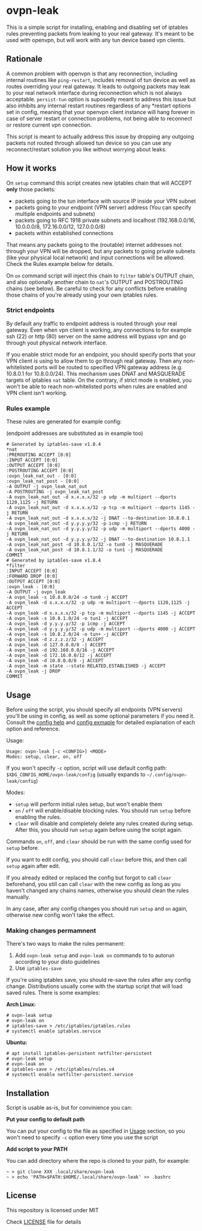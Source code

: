 # ovpn-leak
  
This is a simple script for installing, enabling and disabling set of
iptables rules preventing packets from leaking to your real gateway.
It's meant to be used with openvpn, but will work with any 
tun device based vpn clients. 

## Rationale

A common problem with openvpn is that any reconnection,
including internal routines like `ping-restart`, includes removal
of tun device as well as routes overriding your real gateway. It leads to
outgoing packets may leak to your real network interface during reconnection
which is not always acceptable. `persist-tun` option is suposedly
meant to address this issue but also inhibits any internal restart routines regardless
of any \*restart options set in config, meaning that your openvpn client instance
will hang forever in case of server restart or connection problems,
not being able to reconnect or restore current vpn connection.

This script is meant to actually address this issue by dropping any outgoing packets
not routed through allowed tun device so you can use any reconnect/restart solution you like
without worrying about leaks.

## How it works

On `setup` command this script creates new iptables chain that will ACCEPT **only** those packets:
- packets going to the tun interface with source IP inside your VPN subnet
- packets going to your endpoint (VPN server) address (You can specify multiple endpoints and subnets)
- packets going to RFC 1918 private subnets and localhost (192.168.0.0/16, 10.0.0.0/8, 172.16.0.0/12, 127.0.0.0/8)
- packets within established connections

That means any packets going to the (routable) internet addresses not through your VPN
will be dropped, but any packets to going private subnets (like your physical local network) and input connections 
will be allowed. Check the Rules example below for details.

On `on` command script will inject this chain to `filter` table's OUTPUT chain,
and also optionally another chain to `nat`'s OUTPUT and POSTROUTING chains (see below).
Be careful to check for any conflicts before enabling those chains of you're already using 
your own iptables rules.

### Strict endpoints

By default any traffic to endpoint address is routed through your real gateway.
Even when vpn client is working, any connections to for example ssh (22) or http (80)
server on the same address will bypass vpn and go through yout physical network interface.

If you enable strict mode for an endpoint, you should specify ports that your
VPN client is using to allow them to go through real gateway.
Then any non-whitelisted ports will be routed to specified
VPN gateway address (e.g. 10.8.0.1 for 10.8.0.0/24). This mechanism
uses DNAT and MASQUERADE targets of iptables `nat` table.
On the contrary, if strict mode is enabled, you won't be able
to reach non-whitelisted ports when rules are enabled and VPN client isn't working.

### Rules example

These rules are generated for example config:

(endpoint addresses are substituted as in example too)

```
# Generated by iptables-save v1.8.4
*nat
:PREROUTING ACCEPT [0:0]
:INPUT ACCEPT [0:0]
:OUTPUT ACCEPT [0:0]
:POSTROUTING ACCEPT [0:0]
:ovpn_leak_nat_out - [0:0]
:ovpn_leak_nat_post - [0:0]
-A OUTPUT -j ovpn_leak_nat_out
-A POSTROUTING -j ovpn_leak_nat_post
-A ovpn_leak_nat_out -d x.x.x.x/32 -p udp -m multiport --dports 1120,1125 -j RETURN
-A ovpn_leak_nat_out -d x.x.x.x/32 -p tcp -m multiport --dports 1145 -j RETURN
-A ovpn_leak_nat_out -d x.x.x.x/32 -j DNAT --to-destination 10.8.0.1
-A ovpn_leak_nat_out -d y.y.y.y/32 -p icmp -j RETURN
-A ovpn_leak_nat_out -d y.y.y.y/32 -p udp -m multiport --dports 4000 -j RETURN
-A ovpn_leak_nat_out -d y.y.y.y/32 -j DNAT --to-destination 10.8.1.1
-A ovpn_leak_nat_post -d 10.8.0.1/32 -o tun0 -j MASQUERADE
-A ovpn_leak_nat_post -d 10.8.1.1/32 -o tun1 -j MASQUERADE
COMMIT
# Generated by iptables-save v1.8.4
*filter
:INPUT ACCEPT [0:0]
:FORWARD DROP [0:0]
:OUTPUT ACCEPT [0:0]
:ovpn_leak - [0:0]
-A OUTPUT -j ovpn_leak
-A ovpn_leak -s 10.8.0.0/24 -o tun0 -j ACCEPT
-A ovpn_leak -d x.x.x.x/32 -p udp -m multiport --dports 1120,1125 -j ACCEPT
-A ovpn_leak -d x.x.x.x/32 -p tcp -m multiport --dports 1145 -j ACCEPT
-A ovpn_leak -s 10.8.1.0/24 -o tun1 -j ACCEPT
-A ovpn_leak -d y.y.y.y/32 -p icmp -j ACCEPT
-A ovpn_leak -d y.y.y.y/32 -p udp -m multiport --dports 4000 -j ACCEPT
-A ovpn_leak -s 10.8.2.0/24 -o tun+ -j ACCEPT
-A ovpn_leak -d z.z.z.z/32 -j ACCEPT
-A ovpn_leak -d 127.0.0.0/8 -j ACCEPT
-A ovpn_leak -d 192.168.0.0/16 -j ACCEPT
-A ovpn_leak -d 172.16.0.0/12 -j ACCEPT
-A ovpn_leak -d 10.0.0.0/8 -j ACCEPT
-A ovpn_leak -m state --state RELATED,ESTABLISHED -j ACCEPT
-A ovpn_leak -j DROP
COMMIT
```

## Usage

Before using the script, you should specify all endpoints (VPN servers)
you'll be using in config, as well as some optional parameters if you need it.
Consult the [config help](CONFIG_HELP.md) and [config exmaple](config_example)
for detailed explanation of each option and reference.

Usage:

```
Usage: ovpn-leak [-c <CONFIG>] <MODE>
Modes: setup, clear, on, off
```

If you won't specify `-c` option, script will use
default config path: `$XDG_CONFIG_HOME/ovpn-leak/config` (usually expands to `~/.config/ovpn-leak/config`)

Modes:
- `setup` will perform initial rules setup, but won't enable them
- `on` / `off`  will enable/disable blocking rules. You should run `setup` before enabling the rules.
- `clear` will disable and completely delete any rules created during setup. After this, you should run `setup` again before using the script again.

Commands `on`, `off`, and `clear` should be run with the same config used for `setup` before.

If you want to edit config, you should call `clear` before this, and then call `setup` again after edit.

If you already edited or replaced the config but forgot to call `clear` beforehand, you still can call
`clear` with the new config as long as you haven't changed any chains names, otherwise you should clean the rules manually.

In any case, after any config changes you should run `setup` and `on` again, otherwise new config won't take the effect.


### Making changes permamnent

There's two ways to make the rules permanent:
1. Add `ovpn-leak setup` and `ovpn-leak on` commands to to autorun according to your disto guidelines
2. Use `iptables-save`

If you're using iptables save, you should re-save the rules after any config change.
Distributions usually come with the startup script that will load saved rules. There is some examples:

**Arch Linux:**

```
# ovpn-leak setup
# ovpn-leak on
# iptables-save > /etc/iptables/iptables.rules
# systemctl enable iptables.service
```

**Ubuntu:**

```
# apt install iptables-persistent netfilter-persistent
# ovpn-leak setup
# ovpn-leak on
# iptables-save > /etc/iptables/rules.v4
# systemctl enable netfilter-persistent.service
```

## Installation

Script is usable as-is, but for convinience you can:

**Put your config to default path**

You can put your config to the file as specified in [Usage](#usage) section,
so you won't need to specify `-c` option every time you use the script

**Add script to your PATH**

You can add directory where the repo is cloned to your path, for example:

```
~ > git clone XXX .local/share/ovpn-leak
~ > echo 'PATH=$PATH:$HOME/.local/share/ovpn-leak' >> .bashrc
```

## License

This repository is licensed under MIT

Check [LICENSE](LICENSE) file for details


